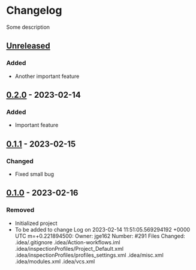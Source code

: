 # Changelog
Some description

## [Unreleased]
### Added
- Another important feature

## [0.2.0] - 2023-02-14
### Added
- Important feature

## [0.1.1] - 2023-02-15
### Changed
- Fixed small bug

## [0.1.0] - 2023-02-16
### Removed
- Initialized project
- To be added to change Log on 2023-02-14 11:51:05.569294192 +0000 UTC m=+0.221894500:
Owner: jge162
Number: #291
Files Changed:
.idea/.gitignore
.idea/Action-workflows.iml
.idea/inspectionProfiles/Project_Default.xml
.idea/inspectionProfiles/profiles_settings.xml
.idea/misc.xml
.idea/modules.xml
.idea/vcs.xml

[Unreleased]: https://github.com/coditory/changelog-parser-action/compare/v0.2.0...HEAD
[0.2.0]: https://github.com/coditory/changelog-parser-action/compare/v0.1.1...v0.2.0
[0.1.1]: https://github.com/coditory/changelog-parser-action/compare/v0.1.0...v0.1.1
[0.1.0]: https://github.com/coditory/changelog-parser-action/releases/tag/v0.1.0
